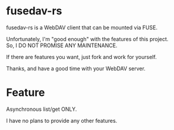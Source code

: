 # fusedav-rs

fusedav-rs is a WebDAV client that can be mounted via FUSE.

Unfortunately, I'm "good enough" with the features of this project.\
So, I DO NOT PROMISE ANY MAINTENANCE.

If there are features you want, just fork and work for yourself.

Thanks, and have a good time with your WebDAV server.

# Feature

Asynchronous list/get ONLY.

I have no plans to provide any other features.

